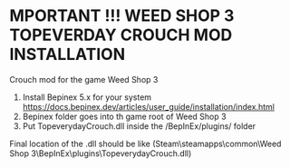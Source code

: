 # MPORTANT !!! WEED SHOP 3 TOPEVERDAY CROUCH MOD INSTALLATION
Crouch mod for the game Weed Shop 3

1. Install Bepinex 5.x for your system https://docs.bepinex.dev/articles/user_guide/installation/index.html
2. Bepinex folder goes into th game root of Weed Shop 3
3. Put TopeverydayCrouch.dll inside the /BepInEx/plugins/ folder

Final location of the .dll should be like (Steam\steamapps\common\Weed Shop 3\BepInEx\plugins\TopeverydayCrouch.dll)
